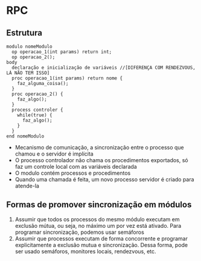 # RPC
## Estrutura 
```
modulo nomeModulo
  op operacao_1(int params) return int;
  op operacao_2();
body
  declaração e inicialização de variáveis //[DIFERENÇA COM RENDEZVOUS, LÁ NÃO TEM ISSO]
  proc operacao_1(int params) return nome {
    faz_alguma_coisa();
  }
  proc operacao_2() {
    faz_algo();
  }
  process controler {
    while(true) {
      faz_algo();
    }
  }
end nomeModulo
```
* Mecanismo de comunicação, a sincronização entre o processo que chamou e o servidor é implícita
* O processo controlador não chama os procedimentos exportados, só faz um controle local com as variáveis declarada
* O modulo contém processos e procedimentos
* Quando uma chamada é feita, um novo processo servidor é criado para atende-la

## Formas de promover sincronização em módulos
1. Assumir que todos os processos do mesmo módulo executam em exclusão mútua, ou seja, no máximo um por vez está ativado. Para programar sincronização, podemos usar semáforos
2. Assumir que processos executam de forma concorrente e programar explicitamente a exclusão mutua e sincronização. Dessa forma, pode ser usado semáforos, monitores locais, rendezvous, etc.
